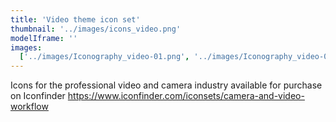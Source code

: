 ```yaml
---
title: 'Video theme icon set'
thumbnail: '../images/icons_video.png'
modelIframe: ''
images:
  ['../images/Iconography_video-01.png', '../images/Iconography_video-04.png']
---
```


Icons for the professional video and
camera industry available for purchase on
Iconfinder
https://www.iconfinder.com/iconsets/camera-and-video-workflow
